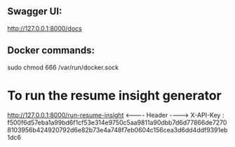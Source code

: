 ## Swagger UI:
http://127.0.0.1:8000/docs


## Docker commands:
sudo chmod 666 /var/run/docker.sock

# To run the resume insight generator
http://127.0.0.1:8000/run-resume-insight
<---- Header ---->
X-API-Key : f500f6d57eba1a99bd6f1cf53e314e9750c5aa9811a90dbb7d6d77866de72708103956b424920792d6e82b73e4a748f7eb0604c156cea3d6dd4ddf9391eb1dc6